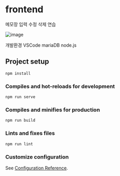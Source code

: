 # frontend
메모장 입력 수정 삭제 연습

![image](https://github.com/LJC0831/frontend/assets/121738554/96347e93-4f6f-4d00-bc80-55d71fde1453)


개발환경
VSCode
mariaDB
node.js

## Project setup
```
npm install
```

### Compiles and hot-reloads for development
```
npm run serve
```

### Compiles and minifies for production
```
npm run build
```

### Lints and fixes files
```
npm run lint
```

### Customize configuration
See [Configuration Reference](https://cli.vuejs.org/config/).

